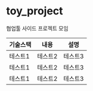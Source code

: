 # toy_project
협업툴 사이드 프로젝트 모임

|기술스택|내용|설명|
|------|---|---|
|테스트1|테스트2|테스트3|
|테스트1|테스트2|테스트3|
|테스트1|테스트2|테스트3|
